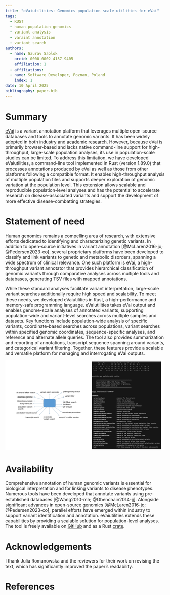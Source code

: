 ```yaml
---
title: "eVaiutilities: Genomics population scale utilities for eVai"
tags:
  - RUST
  - human population genomics
  - variant analysis
  - varaint annotation
  - variant search
authors:
  - name: Gaurav Sablok
    orcid: 0000-0002-4157-9405
    affiliation: 1
  - affiliations:
  - name: Software Developer, Poznan, Poland
    index: 1
date: 10 April 2025
bibliography: paper.bib
---
```


# Summary

[eVai](https://www.engenome.com/product/) is a variant annotation platform that leverages multiple open-source databases and tools to annotate genomic variants. It has been widely adopted in both industry and [academic research](https://www.engenome.com/resources/?category=our-publications). However, because eVai is primarily browser-based and lacks native command-line support for high-throughput, large-scale population analyses, its use in population-scale studies can be limited. To address this limitation, we have developed eVaiutilities, a command-line tool implemented in Rust (version 1.89.0) that processes annotations produced by eVai as well as those from other platforms following a compatible format. It enables high-throughput analysis of multiple population files and supports deeper exploration of genomic variation at the population level. This extension allows scalable and reproducible population-level analyses and has the potential to accelerate research on disease-associated variants and support the development of more effective disease-combatting strategies.

# Statement of need

Human genomics remains a compelling area of research, with extensive efforts dedicated to identifying and characterizing genetic variants. In addition to open-source initiatives in variant annotation [@McLaren2016-jo; @Pedersen2023-co], several proprietary platforms have been developed to classify and link variants to genetic and metabolic disorders, spanning a wide spectrum of clinical relevance. One such platform is eVai, a high-throughput variant annotator that provides hierarchical classification of genomic variants through comparative analyses across multiple tools and databases, generating TSV files with mapped annotations. 

While these standard analyses facilitate variant interpretation, large-scale variant searches additionally require high speed and scalability. To meet these needs, we developed eVaiutilities in Rust, a high-performance and memory-safe programming language. eVaiutilities takes eVai output and enables genome-scale analyses of annotated variants, supporting population-wide and variant-level searches across multiple samples and datasets. Key functions include population-wide analysis of specific variants, coordinate-based searches across populations, variant searches within specified genomic coordinates, sequence-specific analyses, and reference and alternate allele queries. The tool also provides summarization and reporting of annotations, transcript sequence spanning around variants, and categorical variant filtering. Together, these features provide a scalable and versatile platform for managing and interrogating eVai outputs.

![Interface of eVaiutilities](eVaiutilities.png)

# Availability

Comprehensive annotation of human genomic variants is essential for biological interpretation and for linking variants to disease phenotypes. Numerous tools have been developed that annotate variants using pre-established databases [@Wang2010-mh; @Obenchain2014-jj]. Alongside significant advances in open-source genomics [@McLaren2016-jo; @Pedersen2023-co], parallel efforts have emerged within industry to support variant identification and annotation. eVaiutilities extends these capabilities by providing a scalable solution for population-level analyses. The tool is freely available on [GitHub](https://github.com/genomicssport/eVaiutilities) and as a Rust [crate](https://crates.io/crates/eVaiutilities).

# Acknowledgements

I thank Julia Romanowska and the reviewers for their work on revising the text, which has significantly improved the paper’s readability.

# References
